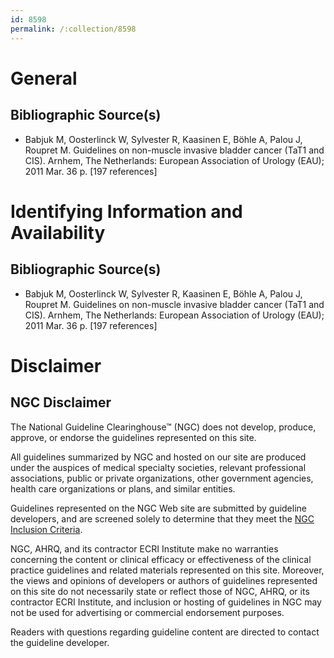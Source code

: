 ```yaml
---
id: 8598
permalink: /:collection/8598
---
```


# General

## Bibliographic Source(s)

- Babjuk M, Oosterlinck W, Sylvester R, Kaasinen E, Böhle A, Palou J, Roupret M. Guidelines on non-muscle invasive bladder cancer (TaT1 and CIS). Arnhem, The Netherlands: European Association of Urology (EAU); 2011 Mar. 36 p. [197 references]

# Identifying Information and Availability

## Bibliographic Source(s)

- Babjuk M, Oosterlinck W, Sylvester R, Kaasinen E, Böhle A, Palou J, Roupret M. Guidelines on non-muscle invasive bladder cancer (TaT1 and CIS). Arnhem, The Netherlands: European Association of Urology (EAU); 2011 Mar. 36 p. [197 references]

# Disclaimer

## NGC Disclaimer

The National Guideline Clearinghouse™ (NGC) does not develop, produce, approve, or endorse the guidelines represented on this site.

All guidelines summarized by NGC and hosted on our site are produced under the auspices of medical specialty societies, relevant professional associations, public or private organizations, other government agencies, health care organizations or plans, and similar entities.

Guidelines represented on the NGC Web site are submitted by guideline developers, and are screened solely to determine that they meet the [NGC Inclusion Criteria](/help-and-about/summaries/inclusion-criteria).

NGC, AHRQ, and its contractor ECRI Institute make no warranties concerning the content or clinical efficacy or effectiveness of the clinical practice guidelines and related materials represented on this site. Moreover, the views and opinions of developers or authors of guidelines represented on this site do not necessarily state or reflect those of NGC, AHRQ, or its contractor ECRI Institute, and inclusion or hosting of guidelines in NGC may not be used for advertising or commercial endorsement purposes.

Readers with questions regarding guideline content are directed to contact the guideline developer.

